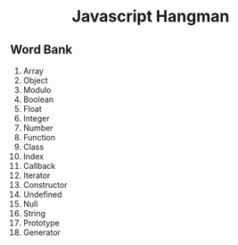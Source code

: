 <h1 align="center">Javascript Hangman</h1>
<h2>Word Bank</h2>
<ol>
    <li>Array</li>
    <li>Object</li>
    <li>Modulo</li>
    <li>Boolean</li>
    <li>Float</li>
    <li>Integer</li>
    <li>Number</li>
    <li>Function</li>
    <li>Class</li>
    <li>Index</li>
    <li>Callback</li>
    <li>Iterator</li>
    <li>Constructor</li>
    <li>Undefined</li>
    <li>Null</li>
    <li>String</li>
    <li>Prototype</li>
    <li>Generator</li>
</ol>